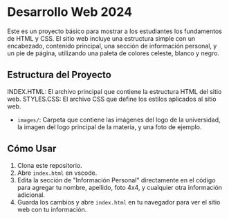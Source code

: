 # Desarrollo Web 2024

Este es un proyecto básico para mostrar a los estudiantes los fundamentos de HTML y CSS. El sitio web incluye una estructura simple con un encabezado, contenido principal, una sección de información personal, y un pie de página, utilizando una paleta de colores celeste, blanco y negro.

## Estructura del Proyecto


INDEX.HTML: El archivo principal que contiene la estructura HTML del sitio web.
STYLES.CSS: El archivo CSS que define los estilos aplicados al sitio web.
- `images/`: Carpeta que contiene las imágenes del logo de la universidad, la imagen del logo principal de la materia, y una foto de ejemplo.

## Cómo Usar

1. Clona este repositorio.
2. Abre `index.html` en vscode.
3. Edita la sección de "Información Personal" directamente en el código para agregar tu nombre, apellido, foto 4x4, y cualquier otra información adicional.
4. Guarda los cambios y abre `index.html` en tu navegador para ver el sitio web con tu información.


